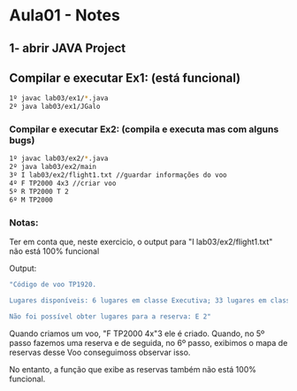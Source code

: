 
# Aula01 - Notes
## 1- abrir JAVA Project

## Compilar e executar Ex1: (está funcional)
```bash
1º javac lab03/ex1/*.java
2º java lab03/ex1/JGalo
```

### Compilar e executar Ex2: (compila e executa mas com alguns bugs)
```bash
1º javac lab03/ex2/*.java
2º java lab03/ex2/main 
3º I lab03/ex2/flight1.txt //guardar informações do voo
4º F TP2000 4x3 //criar voo
5º R TP2000 T 2 
6º M TP2000
```
### Notas:

Ter em conta que, neste exercicio, o output para "I lab03/ex2/flight1.txt" não está 100% funcional

Output:
```bash
"Código de voo TP1920. 

Lugares disponíveis: 6 lugares em classe Executiva; 33 lugares em classe Turística.

Não foi possível obter lugares para a reserva: E 2"
```
Quando criamos um voo, "F TP2000 4x"3 ele é criado. Quando, no 5º passo fazemos uma reserva e de seguida, no 6º passo, exibimos o mapa de reservas desse Voo conseguimoss observar isso.


No entanto, a função que exibe as reservas também não está 100% funcional.
